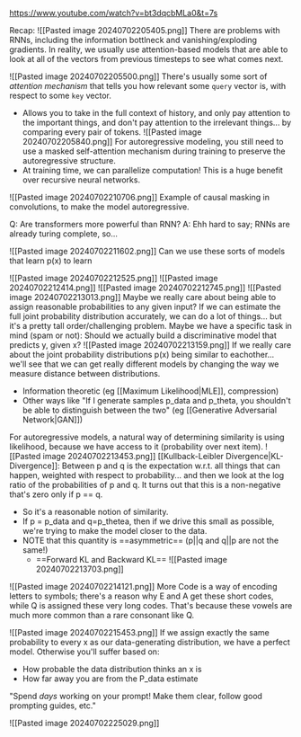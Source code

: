 https://www.youtube.com/watch?v=bt3dqcbMLa0&t=7s

Recap:
![[Pasted image 20240702205405.png]]
There are problems with RNNs, including the information bottlneck and vanishing/exploding gradients.
In reality, we usually use attention-based models that are able to look at all of the vectors from previous timesteps to see what comes next.

![[Pasted image 20240702205500.png]]
There's usually some sort of *attention mechanism* that tells you how relevant some `query` vector is, with respect to some `key` vector.
- Allows you to take in the full context of history, and only pay attention to the important things, and don't pay attention to the irrelevant things... by comparing every pair of tokens.
![[Pasted image 20240702205840.png]]
For autoregressive modeling, you still need to use a masked self-attention mechanism during training to preserve the autoregressive structure.
- At training time, we can parallelize computation! This is a huge benefit over recursive neural networks.

![[Pasted image 20240702210706.png]]
Example of causal masking in convolutions, to make the model autoregressive.

Q: Are transformers more powerful than RNN?
A: Ehh hard to say; RNNs are already turing complete, so...

![[Pasted image 20240702211602.png]]
Can we use these sorts of models that learn p(x) to learn



![[Pasted image 20240702212525.png]]
![[Pasted image 20240702212414.png]]
![[Pasted image 20240702212745.png]]
![[Pasted image 20240702213013.png]]
Maybe we really care about being able to assign reasonable probabilities to any given input? If we can estimate the full joint probability distribution accurately, we can do a lot of things... but it's a pretty tall order/challenging problem.
Maybe we have a specific task in mind (spam or not): Should we actually build a discriminative model that predicts y, given x?
![[Pasted image 20240702213159.png]]
If we really care about the joint probability distributions p(x) being similar to eachother... we'll see that we can get really different models by changing the way we measure distance between distributions.
- Information theoretic (eg [[Maximum Likelihood|MLE]], compression)
- Other ways like "If I generate samples p_data and p_theta, you shouldn't be able to distinguish between the two" (eg [[Generative Adversarial Network|GAN]])

For autoregressive models, a natural way of determining similarity is using likelihood, because we have access to it (probability over next item).
![[Pasted image 20240702213453.png]]
[[Kullback-Leibler Divergence|KL-Divergence]]: Between p and q is the expectation w.r.t. all things that can happen, weighted with respect to probability... and then we look at the log ratio of the probabilities of p and q. It turns out that this is a  non-negative that's zero only if p == q.
- So it's a reasonable notion of similarity.
- If p = p_data and q=p_thetea, then if we drive this small as possible, we're trying to make the model closer to the data.
- NOTE that this quantity is ==asymmetric== (p||q and q||p are not the same!)
	- ==Forward KL and Backward KL==
![[Pasted image 20240702213703.png]]

![[Pasted image 20240702214121.png]]
More Code is a way of encoding letters to symbols; there's a reason why E and A get these short codes, while Q is assigned these very long codes. That's because these vowels are much more common than a rare consonant like Q.

![[Pasted image 20240702215453.png]]
If we assign exactly the same probability to every x as our data-generating distribution, we have a perfect model.
Otherwise you'll suffer based on:
- How probable the data distribution thinks an x is
- How far away you are from the P_data estimate


"Spend *days* working on your prompt! Make them clear, follow good prompting guides, etc."


![[Pasted image 20240702225029.png]]

